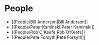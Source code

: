 # People

- [[People/Bill Anderson|Bill Anderson]]
- [[People/Peter Kaminski|Peter Kaminski]]
- [[People/Rob O'Keefe|Rob O'Keefe]]
- [[People/Pete Forsyth|Pete Forsyth]]